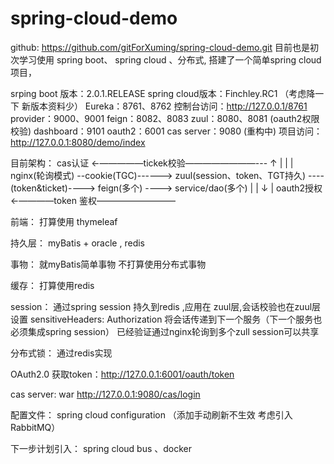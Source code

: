 # spring-cloud-demo
github: https://github.com/gitForXuming/spring-cloud-demo.git
目前也是初次学习使用 spring boot、 spring cloud 、分布式, 搭建了一个简单spring cloud项目，

srping boot 版本：2.0.1.RELEASE
spring cloud版本：Finchley.RC1
（考虑降一下 新版本资料少）
Eureka：8761、8762    控制台访问：http://127.0.0.1/8761
provider：9000、9001
feign：8082、8083
zuul：8080、8081  (oauth2权限校验)
dashboard：9101
oauth2：6001
cas server：9080  (重构中)
项目访问：http://127.0.0.1:8080/demo/index

目前架构：
                                            cas认证 ←—————tickek校验————————---
                                                ↑                                           |
                                                |                                            |
nginx(轮询模式) --cookie(TGC)------> zuul(session、token、TGT持久) ----(token&ticket)----> feign(多个) ----> service/dao(多个)
                                                |                                            |
                                                ↓                                           |
                                            oauth2授权 ←————token 鉴权—————————


前端：
打算使用 thymeleaf

持久层：
myBatis + oracle , redis

事物：
就myBatis简单事物 不打算使用分布式事物

缓存：
打算使用redis

session：
通过spring session 持久到redis ,应用在 zuul层,会话校验也在zuul层
设置 sensitiveHeaders: Authorization 将会话传递到下一个服务（下一个服务也必须集成spring session）
已经验证通过nginx轮询到多个zull session可以共享

分布式锁：
通过redis实现

OAuth2.0
获取token：http://127.0.0.1:6001/oauth/token

cas server: war
http://127.0.0.1:9080/cas/login

配置文件：
spring cloud configuration （添加手动刷新不生效 考虑引入RabbitMQ）

下一步计划引入：
spring cloud bus 、docker



